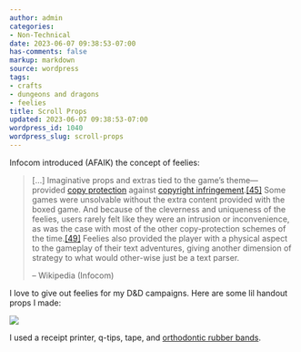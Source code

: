 ```yaml
---
author: admin
categories:
- Non-Technical
date: 2023-06-07 09:38:53-07:00
has-comments: false
markup: markdown
source: wordpress
tags:
- crafts
- dungeons and dragons
- feelies
title: Scroll Props
updated: 2023-06-07 09:38:53-07:00
wordpress_id: 1040
wordpress_slug: scroll-props
---
```

Infocom introduced (AFAIK) the concept of feelies:

> \[…\] Imaginative props and extras tied to the game’s theme—provided [copy protection](https://en.wikipedia.org/wiki/Copy_protection) against [copyright infringement](https://en.wikipedia.org/wiki/Copyright_infringement).[\[45\]](https://en.wikipedia.org/wiki/Infocom#cite_note-dyer19840506-45) Some games were unsolvable without the extra content provided with the boxed game. And because of the cleverness and uniqueness of the feelies, users rarely felt like they were an intrusion or inconvenience, as was the case with most of the other copy-protection schemes of the time.[\[49\]](https://en.wikipedia.org/wiki/Infocom#cite_note-49) Feelies also provided the player with a physical aspect to the gameplay of their text adventures, giving another dimension of strategy to what would other-wise just be a text parser.
> 
> – Wikipedia (Infocom)

I love to give out feelies for my D&D campaigns. Here are some lil handout props I made:

[![](https://blog.za3k.com/wp-content/uploads/2023/06/scroll-crop-835x1024.jpg)](https://blog.za3k.com/wp-content/uploads/2023/06/scroll-crop.jpg)

I used a receipt printer, q-tips, tape, and [orthodontic rubber bands](https://www.amazon.com/Orthodontic-Elastic-Rubberbands-Dreadlocks-Horse/dp/B00OSR1RBM).

